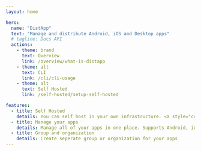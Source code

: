 ```yaml
---
layout: home

hero:
  name: "DistApp"
  text: "Manage and distribute Android, iOS and Desktop apps"
  # tagline: Docs API
  actions:
    - theme: brand
      text: Overview
      link: /overview/what-is-distapp
    - theme: alt
      text: CLI
      link: /cli/cli-usage
    - theme: alt
      text: Self Hosted
      link: /self-hosted/setup-self-hosted

features:
  - title: Self Hosted
    details: You can self host in your own infrastructure. <a style="color:var(--vp-c-brand-2);" href="/self-hosted/setup-self-hosted">Learn More.</a>
  - title: Manage your apps
    details: Manage all of your apps in one place. Supports Android, iOS and Desktop.
  - title: Group and organization
    details: Create seperate group or organization for your apps
---
```


